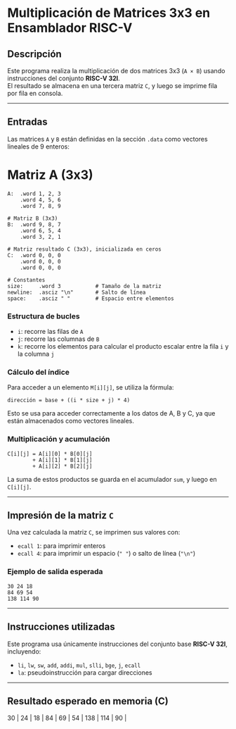 
# Multiplicación de Matrices 3x3 en Ensamblador RISC-V

## Descripción

Este programa realiza la multiplicación de dos matrices 3x3 (`A × B`) usando instrucciones del conjunto **RISC-V 32I**.  
El resultado se almacena en una tercera matriz `C`, y luego se imprime fila por fila en consola.

---

## Entradas

Las matrices `A` y `B` están definidas en la sección `.data` como vectores lineales de 9 enteros:

# Matriz A (3x3)
```
A:  .word 1, 2, 3
    .word 4, 5, 6
    .word 7, 8, 9

# Matriz B (3x3)
B:  .word 9, 8, 7
    .word 6, 5, 4
    .word 3, 2, 1

# Matriz resultado C (3x3), inicializada en ceros
C:  .word 0, 0, 0
    .word 0, 0, 0
    .word 0, 0, 0

# Constantes
size:     .word 3           # Tamaño de la matriz
newline:  .asciz "\n"       # Salto de línea
space:    .asciz " "        # Espacio entre elementos
```


###  Estructura de bucles

- `i`: recorre las filas de `A`
- `j`: recorre las columnas de `B`
- `k`: recorre los elementos para calcular el producto escalar entre la fila `i` y la columna `j`

###  Cálculo del índice

Para acceder a un elemento `M[i][j]`, se utiliza la fórmula:

```
dirección = base + ((i * size + j) * 4)
```

Esto se usa para acceder correctamente a los datos de A, B y C, ya que están almacenados como vectores lineales.

### Multiplicación y acumulación

```text
C[i][j] = A[i][0] * B[0][j]
        + A[i][1] * B[1][j]
        + A[i][2] * B[2][j]
```

La suma de estos productos se guarda en el acumulador `sum`, y luego en `C[i][j]`.

---

## Impresión de la matriz `C`

Una vez calculada la matriz `C`, se imprimen sus valores con:

- `ecall 1`: para imprimir enteros
- `ecall 4`: para imprimir un espacio (`" "`) o salto de línea (`"\n"`)

### Ejemplo de salida esperada

```
30 24 18 
84 69 54 
138 114 90 
```

---

## Instrucciones utilizadas

Este programa usa únicamente instrucciones del conjunto base **RISC-V 32I**, incluyendo:

- `li`, `lw`, `sw`, `add`, `addi`, `mul`, `slli`, `bge`, `j`, `ecall`
- `la`: pseudoinstrucción para cargar direcciones

---

##  Resultado esperado en memoria (C)

30   |  24   |  18   |
84   |  69   |  54   |
138   | 114   |  90   |


